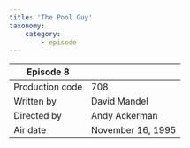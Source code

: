 ```yaml
---
title: 'The Pool Guy'
taxonomy:
    category:
        - episode
---
```


| Episode 8 | |
|-----------------|--------------------------------|
| Production code | 708                            |
| Written by      | David Mandel |
| Directed by     | Andy Ackerman                   |
| Air date        | November 16, 1995                   |
